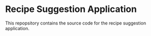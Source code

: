 # Recipe Suggestion Application

This repopsitory contains the source code for the recipe suggestion application.  

